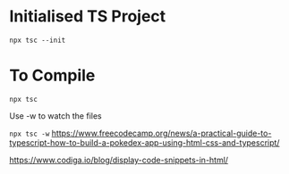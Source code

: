 # Initialised TS Project

`npx tsc --init`

# To Compile 
`npx tsc`

Use -w to watch the files

`npx tsc -w`
https://www.freecodecamp.org/news/a-practical-guide-to-typescript-how-to-build-a-pokedex-app-using-html-css-and-typescript/

https://www.codiga.io/blog/display-code-snippets-in-html/
